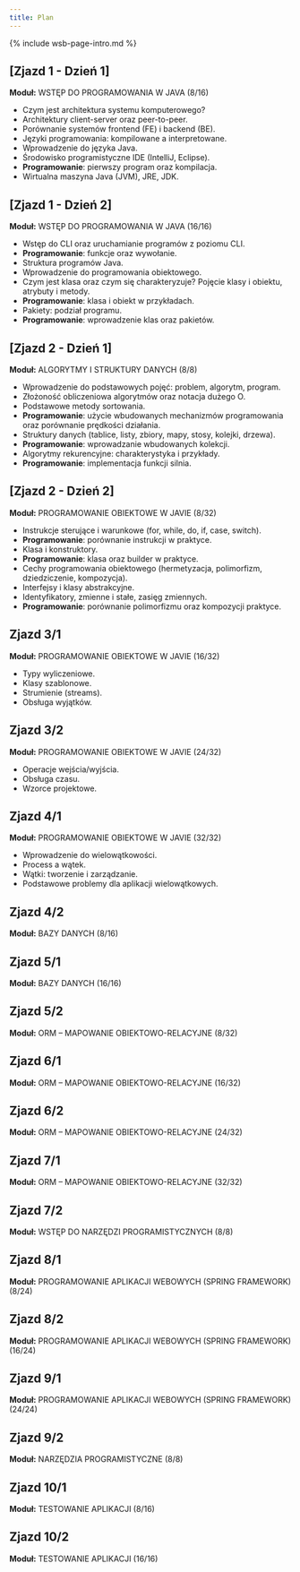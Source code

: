 ```yaml
---
title: Plan
---
```


{% include wsb-page-intro.md %}

## [Zjazd 1 - Dzień 1]
**Moduł:** WSTĘP DO PROGRAMOWANIA W JAVA (8/16)

- Czym jest architektura systemu komputerowego?
- Architektury client-server oraz peer-to-peer.
- Porównanie systemów frontend (FE) i backend (BE).
- Języki programowania: kompilowane a interpretowane.
- Wprowadzenie do języka Java.
- Środowisko programistyczne IDE (IntelliJ, Eclipse).
- **Programowanie**: pierwszy program oraz kompilacja.
- Wirtualna maszyna Java (JVM), JRE, JDK.

## [Zjazd 1 - Dzień 2]
**Moduł:** WSTĘP DO PROGRAMOWANIA W JAVA (16/16)

- Wstęp do CLI oraz uruchamianie programów z poziomu CLI.
- **Programowanie**: funkcje oraz wywołanie.
- Struktura programów Java.
- Wprowadzenie do programowania obiektowego.
- Czym jest klasa oraz czym się charakteryzuje? Pojęcie klasy i obiektu, atrybuty i metody.
- **Programowanie**: klasa i obiekt w przykładach.
- Pakiety: podział programu.
- **Programowanie**: wprowadzenie klas oraz pakietów.

## [Zjazd 2 - Dzień 1]
**Moduł:** ALGORYTMY I STRUKTURY DANYCH (8/8)

- Wprowadzenie do podstawowych pojęć: problem, algorytm, program.
- Złożoność obliczeniowa algorytmów oraz notacja dużego O.
- Podstawowe metody sortowania.
- **Programowanie**: użycie wbudowanych mechanizmów programowania oraz porównanie prędkości działania.
- Struktury danych (tablice, listy, zbiory, mapy, stosy, kolejki, drzewa).
- **Programowanie**: wprowadzanie wbudowanych kolekcji.
- Algorytmy rekurencyjne: charakterystyka i przykłady.
- **Programowanie**: implementacja funkcji silnia.

## [Zjazd 2 - Dzień 2]
**Moduł:** PROGRAMOWANIE OBIEKTOWE W JAVIE (8/32)

- Instrukcje sterujące i warunkowe (for, while, do, if, case, switch).
- **Programowanie**: porównanie instrukcji w praktyce.
- Klasa i konstruktory.
- **Programowanie**: klasa oraz builder w praktyce.
- Cechy programowania obiektowego (hermetyzacja, polimorfizm, dziedziczenie, kompozycja).
- Interfejsy i klasy abstrakcyjne.
- Identyfikatory, zmienne i stałe, zasięg zmiennych.
- **Programowanie**: porównanie polimorfizmu oraz kompozycji praktyce.

## Zjazd 3/1
**Moduł:** PROGRAMOWANIE OBIEKTOWE W JAVIE (16/32)

- Typy wyliczeniowe.
- Klasy szablonowe.
- Strumienie (streams).
- Obsługa wyjątków.

## Zjazd 3/2
**Moduł:** PROGRAMOWANIE OBIEKTOWE W JAVIE (24/32)

- Operacje wejścia/wyjścia.
- Obsługa czasu.
- Wzorce projektowe.

## Zjazd 4/1
**Moduł:** PROGRAMOWANIE OBIEKTOWE W JAVIE (32/32)

- Wprowadzenie do wielowątkowości.
- Process a wątek.
- Wątki: tworzenie i zarządzanie.
- Podstawowe problemy dla aplikacji wielowątkowych.

## Zjazd 4/2
**Moduł:** BAZY DANYCH (8/16)

## Zjazd 5/1
**Moduł:** BAZY DANYCH (16/16)

## Zjazd 5/2
**Moduł:** ORM – MAPOWANIE OBIEKTOWO-RELACYJNE (8/32)

## Zjazd 6/1
**Moduł:** ORM – MAPOWANIE OBIEKTOWO-RELACYJNE (16/32)

## Zjazd 6/2
**Moduł:** ORM – MAPOWANIE OBIEKTOWO-RELACYJNE (24/32)

## Zjazd 7/1
**Moduł:** ORM – MAPOWANIE OBIEKTOWO-RELACYJNE (32/32)

## Zjazd 7/2
**Moduł:** WSTĘP DO NARZĘDZI PROGRAMISTYCZNYCH (8/8)

## Zjazd 8/1
**Moduł:** PROGRAMOWANIE APLIKACJI WEBOWYCH (SPRING FRAMEWORK) (8/24)

## Zjazd 8/2
**Moduł:** PROGRAMOWANIE APLIKACJI WEBOWYCH (SPRING FRAMEWORK) (16/24)

## Zjazd 9/1
**Moduł:** PROGRAMOWANIE APLIKACJI WEBOWYCH (SPRING FRAMEWORK) (24/24)

## Zjazd 9/2
**Moduł:** NARZĘDZIA PROGRAMISTYCZNE (8/8)

## Zjazd 10/1
**Moduł:** TESTOWANIE APLIKACJI (8/16)

## Zjazd 10/2
**Moduł:** TESTOWANIE APLIKACJI (16/16)
